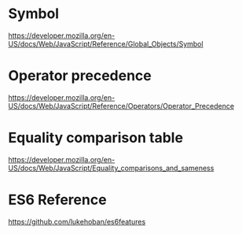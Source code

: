 # Symbol
https://developer.mozilla.org/en-US/docs/Web/JavaScript/Reference/Global_Objects/Symbol

# Operator precedence
https://developer.mozilla.org/en-US/docs/Web/JavaScript/Reference/Operators/Operator_Precedence

# Equality comparison table
https://developer.mozilla.org/en-US/docs/Web/JavaScript/Equality_comparisons_and_sameness

# ES6 Reference
https://github.com/lukehoban/es6features
